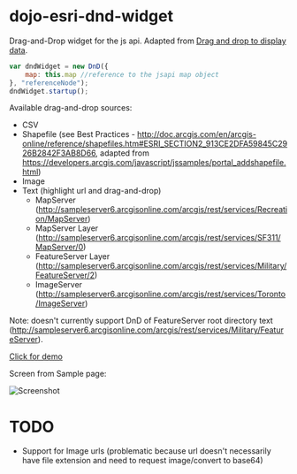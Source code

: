 dojo-esri-dnd-widget
=================
Drag-and-Drop widget for the js api. Adapted from [Drag and drop to display data](https://developers.arcgis.com/javascript/jssamples/exp_dragdrop.html).


```javascript
var dndWidget = new DnD({
	map: this.map //reference to the jsapi map object
}, "referenceNode");
dndWidget.startup();
```
Available drag-and-drop sources:
- CSV
- Shapefile (see Best Practices - http://doc.arcgis.com/en/arcgis-online/reference/shapefiles.htm#ESRI_SECTION2_913CE2DFA59845C2926B2842F3AB8D66, adapted from https://developers.arcgis.com/javascript/jssamples/portal_addshapefile.html)
- Image
- Text (highlight url and drag-and-drop)
  - MapServer (http://sampleserver6.arcgisonline.com/arcgis/rest/services/Recreation/MapServer)
  - MapServer Layer (http://sampleserver6.arcgisonline.com/arcgis/rest/services/SF311/MapServer/0)
  - FeatureServer Layer (http://sampleserver6.arcgisonline.com/arcgis/rest/services/Military/FeatureServer/2)
  - ImageServer (http://sampleserver6.arcgisonline.com/arcgis/rest/services/Toronto/ImageServer)

Note: doesn't currently support DnD of FeatureServer root directory text (http://sampleserver6.arcgisonline.com/arcgis/rest/services/Military/FeatureServer).


[Click for demo](http://brianbunker.github.com/dojo-esri-dnd-widget)

Screen from Sample page:

![Screenshot](https://raw.github.com/BrianBunker/dojo-esri-dnd-widget/master/screenshot.png)


TODO
====
- Support for Image urls (problematic because url doesn't necessarily have file extension and need to request image/convert to base64)